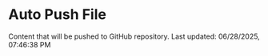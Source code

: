 # Auto Push File

Content that will be pushed to GitHub repository.
Last updated: 06/28/2025, 07:46:38 PM